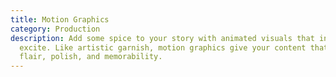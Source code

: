 ```yaml
---
title: Motion Graphics
category: Production
description: Add some spice to your story with animated visuals that inform and
  excite. Like artistic garnish, motion graphics give your content that extra
  flair, polish, and memorability.
---
```

